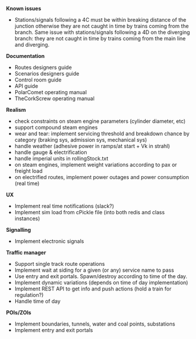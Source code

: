 **Known issues**
- Stations/signals following a 4C must be within breaking distance of the junction otherwise they are not caught in time by trains coming from the branch. Same issue with stations/signals following a 4D on the diverging branch: they are not caught in time by trains coming from the main line and diverging.

**Documentation**
- Routes designers guide
- Scenarios designers guide
- Control room guide
- API guide
- PolarComet operating manual
- TheCorkScrew operating manual

**Realism**
- check constraints on steam engine parameters (cylinder diameter, etc)
- support compound steam engines
- wear and tear: implement servicing threshold and breakdown chance by category (braking sys, admission sys, mechanical sys)
- handle weather (adhesive power in ramps/at start + Vk in strahl)
- handle gauge & electrification
- handle imperial units in rollingStock.txt 
- on steam engines, implement weight variations according to pax or freight load
- on electrified routes, implement power outages and power consumption (real time)

**UX**
- Implement real time notifications (slack?)
- Implement sim load from cPickle file (into both redis and class instances)

**Signalling**
- Implement electronic signals

**Traffic manager**
- Support single track route operations
- Implement wait at siding for a given (or any) service name to pass
- Use entry and exit portals. Spawn/destroy according to time of the day.
- Implement dynamic variations (depends on time of day implementation)
- Implement REST API to get info and push actions (hold a train for regulation?)
- Handle time of day

**POIs/ZOIs**
- Implement boundaries, tunnels, water and coal points, substations
- Implement entry and exit portals
